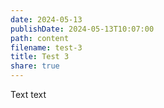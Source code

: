```yaml
---
date: 2024-05-13
publishDate: 2024-05-13T10:07:00
path: content
filename: test-3
title: Test 3
share: true
---
```


Text text